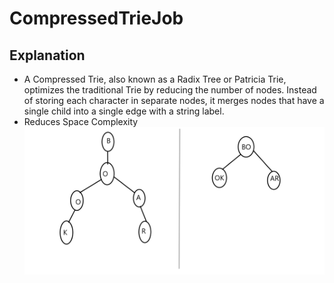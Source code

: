 # CompressedTrieJob
## Explanation
- A Compressed Trie, also known as a Radix Tree or Patricia Trie, optimizes the traditional Trie by reducing the number of nodes. Instead of storing each character in separate nodes, it merges nodes that have a single child into a single edge with a string label.
- Reduces Space Complexity
![img_3.png](img_3.png)